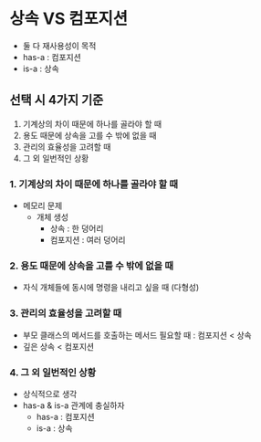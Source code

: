 # 상속 VS 컴포지션
- 둘 다 재사용성이 목적
- has-a : 컴포지션
- is-a : 상속

## 선택 시 4가지 기준
1. 기계상의 차이 때문에 하나를 골라야 할 때
2. 용도 때문에 상속을 고를 수 밖에 없을 때
3. 관리의 효율성을 고려할 때
4. 그 외 일번적인 상황

### 1. 기계상의 차이 때문에 하나를 골라야 할 때
- 메모리 문제
  - 개체 생성
    - 상속 : 한 덩어리
    - 컴포지션 : 여러 덩어리
    
    
### 2. 용도 때문에 상속을 고를 수 밖에 없을 때
- 자식 개체들에 동시에 명령을 내리고 싶을 때 (다형성)


### 3. 관리의 효율성을 고려할 때
- 부모 클래스의 메서드를 호출하는 메서드 필요할 때 : 컴포지션 < 상속
- 깊은 상속 < 컴포지션


### 4. 그 외 일번적인 상황
- 상식적으로 생각
- has-a & is-a 관계에 충실하자
  - has-a : 컴포지션
  - is-a : 상속
